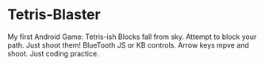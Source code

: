 # Tetris-Blaster
My first Android Game: Tetris-ish Blocks fall from sky. Attempt to block your path. Just shoot them! BlueTooth JS or KB controls.  Arrow keys mpve and shoot. Just coding practice.
